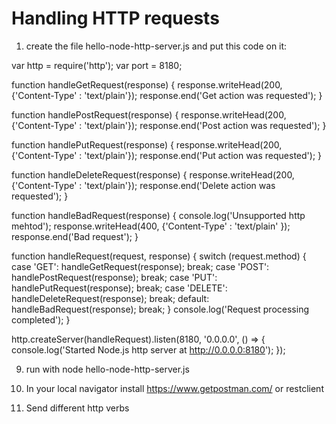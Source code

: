 Handling HTTP requests
======================
1. create the file hello-node-http-server.js and put this code on it:

var http = require('http');
var port = 8180;

function handleGetRequest(response) {
  response.writeHead(200, {'Content-Type' : 'text/plain'});
  response.end('Get action was requested');
}

function handlePostRequest(response) {
  response.writeHead(200, {'Content-Type' : 'text/plain'});
  response.end('Post action was requested');
}

function handlePutRequest(response) {
  response.writeHead(200, {'Content-Type' : 'text/plain'});
  response.end('Put action was requested');
}

function handleDeleteRequest(response) {
  response.writeHead(200, {'Content-Type' : 'text/plain'});
  response.end('Delete action was requested');
}

function handleBadRequest(response) {
  console.log('Unsupported http mehtod');
  response.writeHead(400, {'Content-Type' : 'text/plain'  });
  response.end('Bad request');
}

function handleRequest(request, response) {
  switch (request.method) {
    case 'GET':
      handleGetRequest(response);
      break;
    case 'POST':
      handlePostRequest(response);
      break;
    case 'PUT':
      handlePutRequest(response);
      break;
    case 'DELETE':
      handleDeleteRequest(response);
      break;
    default:
      handleBadRequest(response);
      break;
  }
  console.log('Request processing completed');
}

http.createServer(handleRequest).listen(8180, '0.0.0.0', () => {
  console.log('Started Node.js http server at http://0.0.0.0:8180');
});

9. run with node hello-node-http-server.js

10. In your local navigator install https://www.getpostman.com/ or restclient

11. Send different http verbs